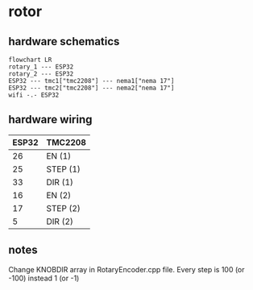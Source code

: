 # rotor

## hardware schematics

```mermaid
flowchart LR
rotary_1 --- ESP32
rotary_2 --- ESP32
ESP32 --- tmc1["tmc2208"] --- nema1["nema 17"]
ESP32 --- tmc2["tmc2208"] --- nema2["nema 17"]
wifi -.- ESP32
```

## hardware wiring

| ESP32 | TMC2208 |
| --- | --- |
|26|EN (1)|
|25|STEP (1)|
|33|DIR (1)|
|16|EN (2)|
|17|STEP (2)|
|5|DIR (2)|

## notes

Change KNOBDIR array in RotaryEncoder.cpp file. Every step is 100 (or -100) instead 1 (or -1)